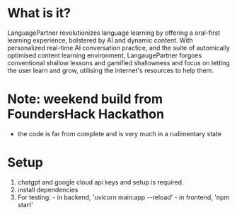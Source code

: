 # What is it?
LanguagePartner revolutionizes language learning by offering a oral-first learning experience, bolstered by AI and dynamic content. With personalized real-time AI conversation practice, and the suite of automically optimised content learning environment, LangaugePartner forgoes conventional shallow lessons and gamified shallowness and focus on letting the user learn and grow, utilising the internet's resources to help them.

# Note: weekend build from FoundersHack Hackathon
- the code is far from complete and is very much in a rudimentary state

# Setup
1. chatgpt and google cloud api keys and setup is required.
2. install dependencies
3. For testing:
		- in backend, 'uvicorn main:app --reload'
		- in frontend, 'npm start'

